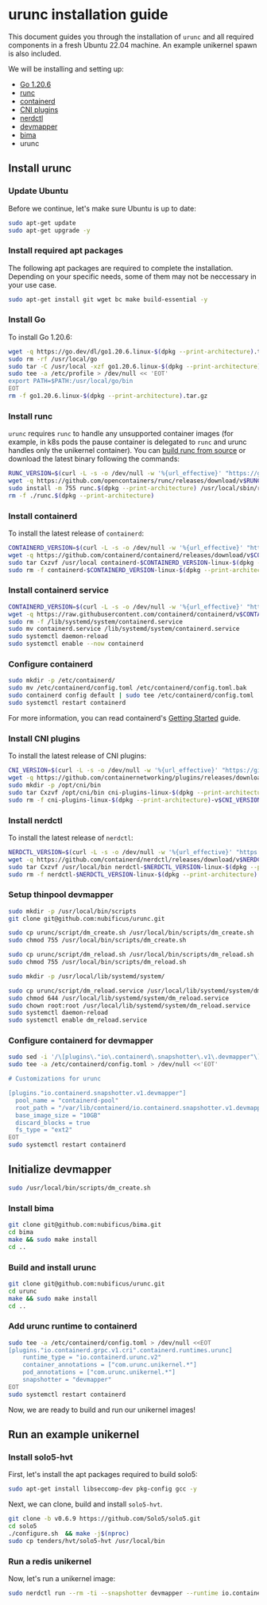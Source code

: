 # urunc installation guide

This document guides you through the installation of `urunc` and all required components in a fresh Ubuntu 22.04 machine. An example unikernel spawn is also included.

We will be installing and setting up:

- [Go 1.20.6](https://go.dev/doc/install)
- [runc](https://github.com/opencontainers/runc)
- [containerd](https://github.com/containerd/containerd/)
- [CNI plugins](https://github.com/containernetworking/plugins)
- [nerdctl](https://github.com/containerd/nerdctl)
- [devmapper](https://docs.docker.com/storage/storagedriver/device-mapper-driver/)
- [bima](https://github.com/nubificus/bima)
- urunc

## Install urunc

### Update Ubuntu

Before we continue, let's make sure Ubuntu is up to date:

```bash
sudo apt-get update
sudo apt-get upgrade -y
```

### Install required apt packages

The following apt packages are required to complete the installation. Depending on your specific needs, some of them may not be neccessary in your use case.

```bash
sudo apt-get install git wget bc make build-essential -y
```

### Install Go

To install Go 1.20.6:

```bash
wget -q https://go.dev/dl/go1.20.6.linux-$(dpkg --print-architecture).tar.gz
sudo rm -rf /usr/local/go
sudo tar -C /usr/local -xzf go1.20.6.linux-$(dpkg --print-architecture).tar.gz
sudo tee -a /etc/profile > /dev/null << 'EOT'
export PATH=$PATH:/usr/local/go/bin
EOT
rm -f go1.20.6.linux-$(dpkg --print-architecture).tar.gz
```


### Install runc

`urunc` requires `runc` to handle any unsupported container images (for example, in k8s pods the pause container is delegated to `runc` and urunc handles only the unikernel container). You can [build runc from source](https://github.com/opencontainers/runc/tree/main#building) or download the latest binary following the commands:

```bash
RUNC_VERSION=$(curl -L -s -o /dev/null -w '%{url_effective}' "https://github.com/opencontainers/runc/releases/latest" | grep -oP "v\d+\.\d+\.\d+" | sed 's/v//')
wget -q https://github.com/opencontainers/runc/releases/download/v$RUNC_VERSION/runc.$(dpkg --print-architecture)
sudo install -m 755 runc.$(dpkg --print-architecture) /usr/local/sbin/runc
rm -f ./runc.$(dpkg --print-architecture)
```

### Install containerd

To install the latest release of `containerd`:

```bash
CONTAINERD_VERSION=$(curl -L -s -o /dev/null -w '%{url_effective}' "https://github.com/containerd/containerd/releases/latest" | grep -oP "v\d+\.\d+\.\d+" | sed 's/v//')
wget -q https://github.com/containerd/containerd/releases/download/v$CONTAINERD_VERSION/containerd-$CONTAINERD_VERSION-linux-$(dpkg --print-architecture).tar.gz
sudo tar Cxzvf /usr/local containerd-$CONTAINERD_VERSION-linux-$(dpkg --print-architecture).tar.gz
sudo rm -f containerd-$CONTAINERD_VERSION-linux-$(dpkg --print-architecture).tar.gz
```

### Install containerd service

```bash
CONTAINERD_VERSION=$(curl -L -s -o /dev/null -w '%{url_effective}' "https://github.com/containerd/containerd/releases/latest" | grep -oP "v\d+\.\d+\.\d+" | sed 's/v//')
wget -q https://raw.githubusercontent.com/containerd/containerd/v$CONTAINERD_VERSION/containerd.service
sudo rm -f /lib/systemd/system/containerd.service
sudo mv containerd.service /lib/systemd/system/containerd.service
sudo systemctl daemon-reload
sudo systemctl enable --now containerd
```

### Configure containerd

```bash
sudo mkdir -p /etc/containerd/
sudo mv /etc/containerd/config.toml /etc/containerd/config.toml.bak
sudo containerd config default | sudo tee /etc/containerd/config.toml
sudo systemctl restart containerd
```

For more information, you can read containerd's [Getting Started](https://github.com/containerd/containerd/blob/main/docs/getting-started.md) guide. 

### Install CNI plugins

To install the latest release of CNI plugins:

```bash
CNI_VERSION=$(curl -L -s -o /dev/null -w '%{url_effective}' "https://github.com/containernetworking/plugins/releases/latest" | grep -oP "v\d+\.\d+\.\d+" | sed 's/v//')
wget -q https://github.com/containernetworking/plugins/releases/download/v$CNI_VERSION/cni-plugins-linux-$(dpkg --print-architecture)-v$CNI_VERSION.tgz
sudo mkdir -p /opt/cni/bin
sudo tar Cxzvf /opt/cni/bin cni-plugins-linux-$(dpkg --print-architecture)-v$CNI_VERSION.tgz
sudo rm -f cni-plugins-linux-$(dpkg --print-architecture)-v$CNI_VERSION.tgz
```

### Install nerdctl

To install the latest release of `nerdctl`:

```bash
NERDCTL_VERSION=$(curl -L -s -o /dev/null -w '%{url_effective}' "https://github.com/containerd/nerdctl/releases/latest" | grep -oP "v\d+\.\d+\.\d+" | sed 's/v//')
wget -q https://github.com/containerd/nerdctl/releases/download/v$NERDCTL_VERSION/nerdctl-$NERDCTL_VERSION-linux-$(dpkg --print-architecture).tar.gz
sudo tar Cxzvf /usr/local/bin nerdctl-$NERDCTL_VERSION-linux-$(dpkg --print-architecture).tar.gz
sudo rm -f nerdctl-$NERDCTL_VERSION-linux-$(dpkg --print-architecture).tar.gz
```

### Setup thinpool devmapper

```bash
sudo mkdir -p /usr/local/bin/scripts
git clone git@github.com:nubificus/urunc.git

sudo cp urunc/script/dm_create.sh /usr/local/bin/scripts/dm_create.sh
sudo chmod 755 /usr/local/bin/scripts/dm_create.sh

sudo cp urunc/script/dm_reload.sh /usr/local/bin/scripts/dm_reload.sh
sudo chmod 755 /usr/local/bin/scripts/dm_reload.sh

sudo mkdir -p /usr/local/lib/systemd/system/

sudo cp urunc/script/dm_reload.service /usr/local/lib/systemd/system/dm_reload.service
sudo chmod 644 /usr/local/lib/systemd/system/dm_reload.service
sudo chown root:root /usr/local/lib/systemd/system/dm_reload.service
sudo systemctl daemon-reload
sudo systemctl enable dm_reload.service
```

### Configure containerd for devmapper

```bash
sudo sed -i '/\[plugins\."io\.containerd\.snapshotter\.v1\.devmapper"\]/,/^$/d' /etc/containerd/config.toml
sudo tee -a /etc/containerd/config.toml > /dev/null <<'EOT'

# Customizations for urunc

[plugins."io.containerd.snapshotter.v1.devmapper"]
  pool_name = "containerd-pool"
  root_path = "/var/lib/containerd/io.containerd.snapshotter.v1.devmapper"
  base_image_size = "10GB"
  discard_blocks = true
  fs_type = "ext2"
EOT
sudo systemctl restart containerd
```

## Initialize devmapper

```bash
sudo /usr/local/bin/scripts/dm_create.sh
```

### Install bima

```bash
git clone git@github.com:nubificus/bima.git
cd bima
make && sudo make install
cd ..
```

### Build and install urunc 

```bash
git clone git@github.com:nubificus/urunc.git
cd urunc
make && sudo make install
cd ..
```

### Add urunc runtime to containerd

```bash
sudo tee -a /etc/containerd/config.toml > /dev/null <<EOT
[plugins."io.containerd.grpc.v1.cri".containerd.runtimes.urunc]
    runtime_type = "io.containerd.urunc.v2"
    container_annotations = ["com.urunc.unikernel.*"]
    pod_annotations = ["com.urunc.unikernel.*"]
    snapshotter = "devmapper"
EOT
sudo systemctl restart containerd
```

Now, we are ready to build and run our unikernel images!

## Run an example unikernel

### Install solo5-hvt

First, let's install the apt packages required to build solo5:

```bash
sudo apt-get install libseccomp-dev pkg-config gcc -y
```

Next, we can clone, build and install `solo5-hvt`.

```bash
git clone -b v0.6.9 https://github.com/Solo5/solo5.git
cd solo5
./configure.sh  && make -j$(nproc)
sudo cp tenders/hvt/solo5-hvt /usr/local/bin
```

### Run a redis unikernel

Now, let's run a unikernel image:

```bash
sudo nerdctl run --rm -ti --snapshotter devmapper --runtime io.containerd.urunc.v2 harbor.nbfc.io/nubificus/urunc/redis-hvt-rump:latest unikernel
```
